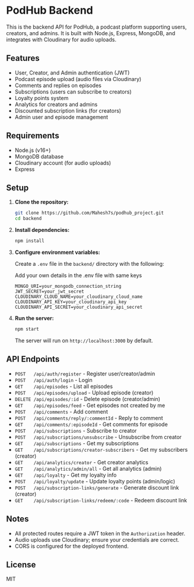 # PodHub Backend

This is the backend API for PodHub, a podcast platform supporting users, creators, and admins. It is built with Node.js, Express, MongoDB, and integrates with Cloudinary for audio uploads.

## Features

- User, Creator, and Admin authentication (JWT)
- Podcast episode upload (audio files via Cloudinary)
- Comments and replies on episodes
- Subscriptions (users can subscribe to creators)
- Loyalty points system
- Analytics for creators and admins
- Discounted subscription links (for creators)
- Admin user and episode management

## Requirements

- Node.js (v16+)
- MongoDB database
- Cloudinary account (for audio uploads)
- Express

## Setup

1. **Clone the repository:**
   ```sh
   git clone https://github.com/Mahesh7s/podhub_project.git
   cd backend
   ```

2. **Install dependencies:**
   ```sh
   npm install
   ```

3. **Configure environment variables:**

   Create a `.env` file in the `backend/` directory with the following:

   Add your own details in the .env file with same keys

   ```
   MONGO_URI=your_mongodb_connection_string
   JWT_SECRET=your_jwt_secret
   CLOUDINARY_CLOUD_NAME=your_cloudinary_cloud_name
   CLOUDINARY_API_KEY=your_cloudinary_api_key
   CLOUDINARY_API_SECRET=your_cloudinary_api_secret
   ```

4. **Run the server:**
   ```sh
   npm start
   ```
   The server will run on `http://localhost:3000` by default.

## API Endpoints

- `POST   /api/auth/register` - Register user/creator/admin
- `POST   /api/auth/login` - Login
- `GET    /api/episodes` - List all episodes
- `POST   /api/episodes/upload` - Upload episode (creator)
- `DELETE /api/episodes/:id` - Delete episode (creator/admin)
- `GET    /api/episodes/feed` - Get episodes not created by me
- `POST   /api/comments` - Add comment
- `POST   /api/comments/reply/:commentId` - Reply to comment
- `GET    /api/comments/:episodeId` - Get comments for episode
- `POST   /api/subscriptions` - Subscribe to creator
- `POST   /api/subscriptions/unsubscribe` - Unsubscribe from creator
- `GET    /api/subscriptions` - Get my subscriptions
- `GET    /api/subscriptions/creator-subscribers` - Get my subscribers (creator)
- `GET    /api/analytics/creator` - Get creator analytics
- `GET    /api/analytics/admin/all` - Get all analytics (admin)
- `GET    /api/loyalty` - Get my loyalty info
- `POST   /api/loyalty/update` - Update loyalty points (admin/logic)
- `POST   /api/subscription-links/generate` - Generate discount link (creator)
- `GET    /api/subscription-links/redeem/:code` - Redeem discount link

## Notes

- All protected routes require a JWT token in the `Authorization` header.
- Audio uploads use Cloudinary; ensure your credentials are correct.
- CORS is configured for the deployed frontend.

## License

MIT